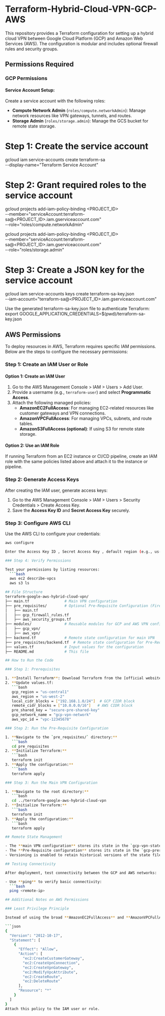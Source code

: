 # Terraform-Hybrid-Cloud-VPN-GCP-AWS
This repository provides a Terraform configuration for setting up a hybrid cloud VPN between Google Cloud Platform (GCP) and Amazon Web Services (AWS). The configuration is modular and includes optional firewall rules and security groups.

## Permissions Required

### GCP Permissions

#### Service Account Setup:
Create a service account with the following roles:

- **Compute Network Admin** (`roles/compute.networkAdmin`): Manage network resources like VPN gateways, tunnels, and routes.
- **Storage Admin** (`roles/storage.admin`): Manage the GCS bucket for remote state storage.

# Step 1: Create the service account
gcloud iam service-accounts create terraform-sa \
  --display-name="Terraform Service Account"

# Step 2: Grant required roles to the service account
gcloud projects add-iam-policy-binding <PROJECT_ID> \
  --member="serviceAccount:terraform-sa@<PROJECT_ID>.iam.gserviceaccount.com" \
  --role="roles/compute.networkAdmin"

gcloud projects add-iam-policy-binding <PROJECT_ID> \
  --member="serviceAccount:terraform-sa@<PROJECT_ID>.iam.gserviceaccount.com" \
  --role="roles/storage.admin"

# Step 3: Create a JSON key for the service account
gcloud iam service-accounts keys create terraform-sa-key.json \
  --iam-account="terraform-sa@<PROJECT_ID>.iam.gserviceaccount.com"

Use the generated terraform-sa-key.json file to authenticate Terraform:
export GOOGLE_APPLICATION_CREDENTIALS=$(pwd)/terraform-sa-key.json

## AWS Permissions

To deploy resources in AWS, Terraform requires specific IAM permissions. Below are the steps to configure the necessary permissions:

### Step 1: Create an IAM User or Role

#### Option 1: Create an IAM User
1. Go to the AWS Management Console > IAM > Users > Add User.
2. Provide a username (e.g., `terraform-user`) and select **Programmatic Access**.
3. Attach the following managed policies:
   - **AmazonEC2FullAccess**: For managing EC2-related resources like customer gateways and VPN connections.
   - **AmazonVPCFullAccess**: For managing VPCs, subnets, and route tables.
   - **AmazonS3FullAccess (optional)**: If using S3 for remote state storage.

#### Option 2: Use an IAM Role
If running Terraform from an EC2 instance or CI/CD pipeline, create an IAM role with the same policies listed above and attach it to the instance or pipeline.

### Step 2: Generate Access Keys
After creating the IAM user, generate access keys:
1. Go to the AWS Management Console > IAM > Users > Security Credentials > Create Access Key.
2. Save the **Access Key ID** and **Secret Access Key** securely.

### Step 3: Configure AWS CLI
Use the AWS CLI to configure your credentials:
```bash
aws configure

Enter the Access Key ID , Secret Access Key , default region (e.g., us-west-2), and output format (e.g., json).

### Step 4: Verify Permissions

Test your permissions by listing resources:
  ```bash
  aws ec2 describe-vpcs
  aws s3 ls

## File Structure
terraform-google-aws-hybrid-cloud-vpn/
├── main.tf                # Main VPN configuration
├── pre_requisites/        # Optional Pre-Requisite Configuration (Firewall Rules)
│   ├── main.tf
│   ├── gcp_firewall_rules.tf
│   ├── aws_security_groups.tf
├── modules/               # Reusable modules for GCP and AWS VPN configurations
│   ├── gcp_vpn/
│   ├── aws_vpn/
├── backend.tf             # Remote state configuration for main VPN
├── pre_requisites/backend.tf  # Remote state configuration for Pre-Requisites
├── values.tf              # Input values for the configuration
├── README.md              # This file

## How to Run the Code

### Step 1: Prerequisites

1. **Install Terraform**: Download Terraform from the [official website](https://www.terraform.io/downloads.html).
2. **Update values.tf:
   ```bash
   gcp_region = "us-central1"
   aws_region = "us-west-2"
   local_cidr_blocks = ["192.168.1.0/24"]  # GCP CIDR block
   remote_cidr_blocks = ["10.0.0.0/16"]   # AWS CIDR block
   pre_shared_key = "secure-pre-shared-key"
   gcp_network_name = "gcp-vpn-network"
   aws_vpc_id = "vpc-12345678"

### Step 2: Run the Pre-Requisite Configuration

1. **Navigate to the `pre_requisites/` directory:**
   ```bash
   cd pre_requisites
2. **Initialize Terraform:**
   ```bash
   terraform init
3. **Apply the configuration:**
   ```bash
   terraform apply

### Step 3: Run the Main VPN Configuration

1. **Navigate to the root directory:**
   ```bash
   cd ../terraform-google-aws-hybrid-cloud-vpn
2. **Initialize Terraform:**
   ```bash
   terraform init
3. **Apply the configuration:**
   ```bash
   terraform apply

## Remote State Management

- The **main VPN configuration** stores its state in the `gcp-vpn-state-bucket`.
- The **Pre-Requisite configuration** stores its state in the `gcp-prerequisites-state-bucket`.
- Versioning is enabled to retain historical versions of the state files.

## Testing Connectivity

After deployment, test connectivity between the GCP and AWS networks:

- Use **ping** to verify basic connectivity:
  ```bash
  ping <remote-ip>

## Additional Notes on AWS Permissions

### Least Privilege Principle

Instead of using the broad **AmazonEC2FullAccess** and **AmazonVPCFullAccess** policies, you can create a **custom IAM policy** with only the required permissions. Below is an example of a custom IAM policy that provides just the necessary permissions for managing the VPN and related resources:

```json
{
  "Version": "2012-10-17",
  "Statement": [
    {
      "Effect": "Allow",
      "Action": [
        "ec2:CreateCustomerGateway",
        "ec2:CreateVpnConnection",
        "ec2:CreateVpnGateway",
        "ec2:ModifyVpcAttribute",
        "ec2:CreateRoute",
        "ec2:DeleteRoute"
      ],
      "Resource": "*"
    }
  ]
}
Attach this policy to the IAM user or role.

